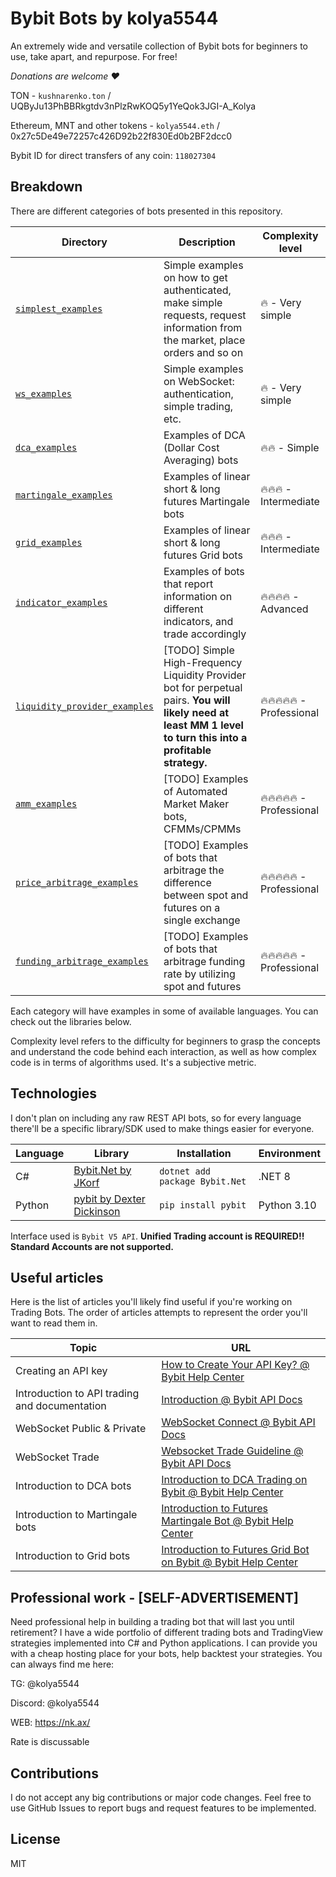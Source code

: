 # Bybit Bots by kolya5544
An extremely wide and versatile collection of Bybit bots for beginners to use, take apart, and repurpose. For free!

*Donations are welcome ♥*

TON - `kushnarenko.ton` / UQByJu13PhBBRkgtdv3nPlzRwKOQ5y1YeQok3JGI-A_Kolya

Ethereum, MNT and other tokens - `kolya5544.eth` / 0x27c5De49e72257c426D92b22f830Ed0b2BF2dcc0

Bybit ID for direct transfers of any coin: `118027304`

## Breakdown

There are different categories of bots presented in this repository.

| Directory | Description | Complexity level |
| --- | --- | --- |
| [`simplest_examples`](https://github.com/kolya5544/bybit-bots/tree/master/simplest_examples) | Simple examples on how to get authenticated, make simple requests, request information from the market, place orders and so on | 🔥 - Very simple |
| [`ws_examples`](https://github.com/kolya5544/bybit-bots/tree/master/ws_examples) | Simple examples on WebSocket: authentication, simple trading, etc. | 🔥 - Very simple |
| [`dca_examples`](https://github.com/kolya5544/bybit-bots/tree/master/dca_examples) | Examples of DCA (Dollar Cost Averaging) bots | 🔥🔥 - Simple |
| [`martingale_examples`](https://github.com/kolya5544/bybit-bots/tree/master/martingale_examples) | Examples of linear short & long futures Martingale bots | 🔥🔥🔥 - Intermediate |
| [`grid_examples`](https://github.com/kolya5544/bybit-bots/tree/master/grid_examples) | Examples of linear short & long futures Grid bots | 🔥🔥🔥 - Intermediate |
| [`indicator_examples`](https://github.com/kolya5544/bybit-bots/tree/master/indicator_examples) | Examples of bots that report information on different indicators, and trade accordingly | 🔥🔥🔥🔥 - Advanced |
| [`liquidity_provider_examples`](https://github.com/kolya5544/bybit-bots/tree/master/liquidity_provider_examples) | [TODO] Simple High-Frequency Liquidity Provider bot for perpetual pairs. **You will likely need at least MM 1 level to turn this into a profitable strategy.** | 🔥🔥🔥🔥🔥 - Professional |
| [`amm_examples`](https://github.com/kolya5544/bybit-bots/tree/master/amm_examples) | [TODO] Examples of Automated Market Maker bots, CFMMs/CPMMs | 🔥🔥🔥🔥🔥 - Professional |
| [`price_arbitrage_examples`](https://github.com/kolya5544/bybit-bots/tree/master/price_arbitrage_examples) | [TODO] Examples of bots that arbitrage the difference between spot and futures on a single exchange | 🔥🔥🔥🔥🔥 - Professional |
| [`funding_arbitrage_examples`](https://github.com/kolya5544/bybit-bots/tree/master/funding_arbitrage_examples) | [TODO] Examples of bots that arbitrage funding rate by utilizing spot and futures | 🔥🔥🔥🔥🔥 - Professional |

Each category will have examples in some of available languages. You can check out the libraries below.

Complexity level refers to the difficulty for beginners to grasp the concepts and understand the code behind each interaction, as well as how complex code is in terms of algorithms used. It's a subjective metric.

## Technologies

I don't plan on including any raw REST API bots, so for every language there'll be a specific library/SDK used to make things easier for everyone.

| Language | Library | Installation | Environment |
| --- | --- | --- | --- |
| C# | [Bybit.Net by JKorf](https://github.com/JKorf/Bybit.Net) | `dotnet add package Bybit.Net` | .NET 8 |
| Python | [pybit by Dexter Dickinson](https://github.com/bybit-exchange/pybit) | `pip install pybit` | Python 3.10 |

Interface used is `Bybit V5 API`. **Unified Trading account is REQUIRED!! Standard Accounts are not supported.**

## Useful articles

Here is the list of articles you'll likely find useful if you're working on Trading Bots. The order of articles attempts to represent the order you'll want to read them in.

| Topic | URL |
| --- | --- |
| Creating an API key | [How to Create Your API Key? @ Bybit Help Center](https://www.bybit.com/en/help-center/article/How-to-create-your-API-key) |
| Introduction to API trading and documentation | [Introduction @ Bybit API Docs](https://bybit-exchange.github.io/docs/v5/intro) |
| WebSocket Public & Private | [WebSocket Connect @ Bybit API Docs](https://bybit-exchange.github.io/docs/v5/ws/connect) |
| WebSocket Trade | [Websocket Trade Guideline @ Bybit API Docs](https://bybit-exchange.github.io/docs/v5/websocket/trade/guideline) |
| Introduction to DCA bots | [Introduction to DCA Trading on Bybit @ Bybit Help Center](https://www.bybit.com/en/help-center/article/Introduction-to-DCA-Bots) |
| Introduction to Martingale bots | [Introduction to Futures Martingale Bot @ Bybit Help Center](https://www.bybit.com/en/help-center/article/Introduction-to-Futures-Martingale-Bot) |
| Introduction to Grid bots | [Introduction to Futures Grid Bot on Bybit @ Bybit Help Center](https://www.bybit.com/en/help-center/article/Introduction-to-Futures-Grid-Bot-on-Bybit) |

## Professional work - [SELF-ADVERTISEMENT]

Need professional help in building a trading bot that will last you until retirement? I have a wide portfolio of different trading bots and TradingView strategies implemented into C# and Python applications. I can provide you with a cheap hosting place for your bots, help backtest your strategies. You can always find me here:

TG: @kolya5544

Discord: @kolya5544

WEB: https://nk.ax/

Rate is discussable

## Contributions

I do not accept any big contributions or major code changes. Feel free to use GitHub Issues to report bugs and request features to be implemented.

## License

MIT